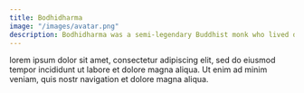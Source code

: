 ```yaml
---
title: Bodhidharma
image: "/images/avatar.png"
description: Bodhidharma was a semi-legendary Buddhist monk who lived during the 5th or 6th century CE. He is traditionally credited as the transmitter of Chan Buddhism to China, and is regarded as its first Chinese patriarch. According to a 17th-century apocryphal story found in a manual called Yijin Jing, he began the physical training of the monks of Shaolin Monastery that led to the creation of Shaolin kungfu. He is known as Dámó in China and as Daruma in Japan. His name means "dharma of awakening (bodhi)" in Sanskrit.
---
```


lorem ipsum dolor sit amet, consectetur adipiscing elit, sed do eiusmod tempor incididunt ut labore et dolore magna aliqua. Ut enim ad minim veniam, quis nostr navigation et dolore magna aliqua.
